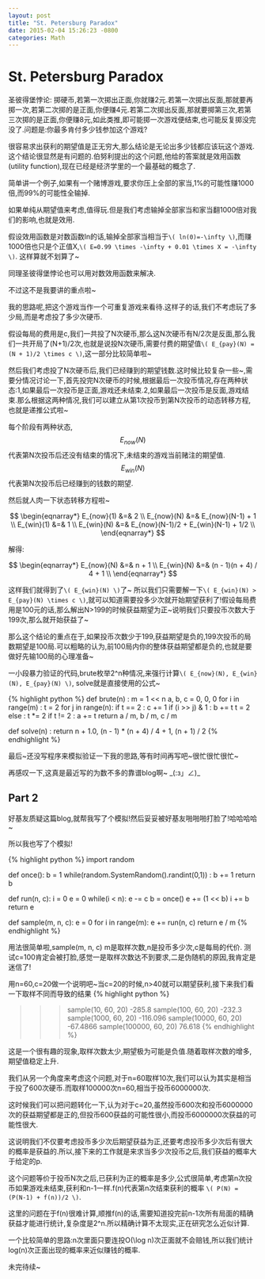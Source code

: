 ```yaml
---
layout: post
title: "St. Petersburg Paradox"
date: 2015-02-04 15:26:23 -0800
categories: Math
---
```

# St. Petersburg Paradox

圣彼得堡悖论: 掷硬币,若第一次掷出正面,你就赚2元.若第一次掷出反面,那就要再掷一次,若第二次掷的是正面,你便赚4元.若第二次掷出反面,那就要掷第三次,若第三次掷的是正面,你便赚8元,如此类推,即可能掷一次游戏便结束,也可能反复掷没完没了.问题是:你最多肯付多少钱参加这个游戏?

很容易求出获利的期望值是正无穷大,那么结论是无论出多少钱都应该玩这个游戏.这个结论很显然是有问题的.伯努利提出的这个问题,他给的答案就是效用函数(utility function),现在已经是经济学里的一个最基础的概念了.

简单讲一个例子,如果有一个赌博游戏,要求你压上全部的家当,1%的可能性赚1000倍,而99%的可能性全输掉.

如果单纯从期望值来考虑,值得玩.但是我们考虑输掉全部家当和家当翻1000倍对我们的影响,也就是效用.

假设效用函数是对数函数ln的话,输掉全部家当相当于```\( ln(0)=-\infty \)```,而赚1000倍也只是个正值X,```\( E=0.99 \times -\infty + 0.01 \times X = -\infty \)```. 这样算就不划算了~

同理圣彼得堡悖论也可以用对数效用函数来解决.

不过这不是我要讲的重点啦~

我的思路呢,把这个游戏当作一个可重复游戏来看待.这样子的话,我们不考虑玩了多少局,而是考虑投了多少次硬币.

假设每局的费用是c,我们一共投了N次硬币,那么这N次硬币有N/2次是反面,那么我们一共开局了(N+1)/2次,也就是说投N次硬币,需要付费的期望值```\( E_{pay}(N) = (N + 1)/2 \times c \)```,这一部分比较简单啦~

然后我们考虑投了N次硬币后,我们已经赚到的期望钱数.这时候比较复杂一些~,需要分情况讨论一下,首先投完N次硬币的时候,根据最后一次投币情况,存在两种状态:1,如果最后一次投币是正面,游戏还未结束.2,如果最后一次投币是反面,游戏结束.那么根据这两种情况,我们可以建立从第1次投币到第N次投币的动态转移方程,也就是递推公式啦~

每个阶段有两种状态, $$E_{now}(N)$$代表第N次投币后还没有结束的情况下,未结束的游戏当前赌注的期望值. $$E_{win}(N)$$代表第N次投币后已经赚到的钱数的期望.

然后就人肉一下状态转移方程啦~

$$
\begin{eqnarray*}
E_{now}(1) &=& 2 \\
E_{now}(N) &=& E_{now}(N-1) + 1 \\
E_{win}(1) &=& 1 \\
E_{win}(N) &=& E_{now}(N-1)/2 + E_{win}(N-1) + 1/2 \\
\end{eqnarray*}
$$

解得:

$$
\begin{eqnarray*}
E_{now}(N) &=& n + 1 \\
E_{win}(N) &=& (n - 1)(n + 4) / 4 + 1 \\
\end{eqnarray*}
$$

这样我们就得到了```\( E_{win}(N) \)```了~ 所以我们只需要解一下```\( E_{win}(N) > E_{pay}(N) \times c \)```,就可以知道需要投多少次就开始期望获利了!假设每局费用是100元的话,那么解出N>199的时候获益期望为正~说明我们只要投币次数大于199次,那么就开始获益了~

那么这个结论的重点在于,如果投币次数少于199,获益期望是负的,199次投币的局数期望是100局.可以粗略的认为,前100局内你的整体获益期望都是负的,也就是要做好先输100局的心理准备~

一小段暴力验证的代码,brute枚举2^n种情况,来强行计算```\( E_{now}(N), E_{win}(N), E_{pay}(N) \)```, solve就是直接使用的公式~

{% highlight python %}
def brute(n) :
    m = 1 << n
    a, b, c = 0, 0, 0
    for i in range(m) :
        t = 2
        for j in range(n):
            if t == 2 :
                c += 1
            if (i >> j) & 1 :
                b += t
                t = 2
            else :
                t *= 2
        if t != 2 :
            a += t
    return a / m, b / m, c / m

def solve(n) :
    return n + 1.0, (n - 1) * (n + 4) / 4 + 1, (n + 1) / 2
{% endhighlight %}

最后~还没写程序来模拟验证一下我的思路,等有时间再写吧~很忙很忙很忙~

再感叹一下,这真是最近写的为数不多的靠谱blog啊~ \_(:з」∠)\_

## Part 2

好基友质疑这篇blog,就帮我写了个模拟!然后妥妥被好基友啪啪啪打脸了!哈哈哈哈~

所以我也写了个模拟!

{% highlight python %}
import random

def once():
    b = 1
    while(random.SystemRandom().randint(0,1)) :
        b += 1
    return b

def run(n, c):
    i = 0
    e = 0
    while(i < n):
        e -= c
        b = once()
        e += (1 << b)
        i += b
    return e

def sample(m, n, c):
    e = 0
    for i in range(m):
        e += run(n, c)
    return e / m
{% endhighlight %}

用法很简单啦,sample(m, n, c) m是取样次数,n是投币多少次,c是每局的代价. 测试c=100肯定会被打脸,感觉一是取样次数达不到要求,二是伪随机的原因,我肯定是迷信了!

用n=60,c=20做一个说明吧~当c=20的时候,n>40就可以期望获利,接下来我们看一下取样不同而导致的结果
{% highlight python %}
>>> sample(10, 60, 20)
-285.8
>>> sample(100, 60, 20)
-232.3
>>> sample(1000, 60, 20)
-116.096
>>> sample(10000, 60, 20)
-67.4866
>>> sample(100000, 60, 20)
76.618
{% endhighlight %}

这是一个很有趣的现象,取样次数太少,期望极为可能是负值.随着取样次数的增多,期望值稳定上升.

我们从另一个角度来考虑这个问题,对于n=60取样10次,我们可以认为其实是相当于投了600次硬币.而取样100000次n=60,相当于投币6000000次.

这时候我们可以把问题转化一下,认为对于c=20,虽然投币600次和投币6000000次的获益期望都是正的,但投币600获益的可能性很小,而投币6000000次获益的可能性很大.

这说明我们不仅要考虑投币多少次后期望获益为正,还要考虑投币多少次后有很大的概率是获益的.所以,接下来的工作就是来求当多少次投币之后,我们获益的概率大于给定的p.

这个问题等价于投币N次之后,已获利为正的概率是多少,公式很简单,考虑第n次投币如果游戏未结束,获利和n-1一样.f(n)代表第n次结束获利的概率 ```\( P(N) = (P(N-1) + f(n))/2 \)```.

这里的问题在于f(n)很难计算,顺推f(n)的话,需要知道投完前n-1次所有局面的精确获益才能进行统计,复杂度是2^n.所以精确计算不太现实,正在研究怎么近似计算.

一个比较简单的思路:n次里面只要连投O(\log n)次正面就不会赔钱,所以我们统计log(n)次正面出现的概率来近似赚钱的概率.

未完待续~

